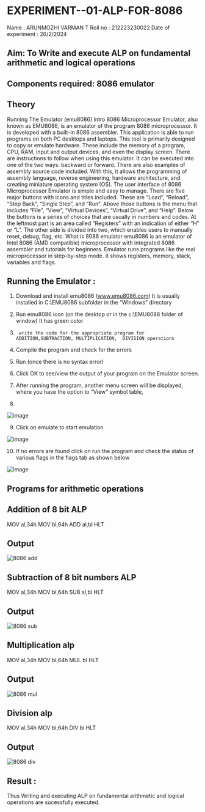 # EXPERIMENT--01-ALP-FOR-8086
Name : ARUNMOZHI VARMAN T
Roll no : 212223230022
Date of experiment : 26/2/2024





## Aim: To Write and execute ALP on fundamental arithmetic and logical operations
## Components required: 8086  emulator 
## Theory 
Running The Emulator (emu8086) Intro 8086 Microprocessor Emulator, also known as EMU8086, is an emulator of the program 8086 microprocessor. It is developed with a built-in 8086 assembler. This application is able to run programs on both PC desktops and laptops. This tool is primarily designed to copy or emulate hardware. These include the memory of a program, CPU, RAM, input and output devices, and even the display screen. There are instructions to follow when using this emulator. It can be executed into one of the two ways: backward or forward. There are also examples of assembly source code included. With this, it allows the programming of assembly language, reverse engineering, hardware architecture, and creating miniature operating system (OS). The user interface of 8086 Microprocessor Emulator is simple and easy to manage. There are five major buttons with icons and titles included. These are “Load”, “Reload”, “Step Back”, “Single Step”, and “Run”. Above those buttons is the menu that includes “File”, “View”, “Virtual Devices”, “Virtual Drive”, and “Help”. Below the buttons is a series of choices that are usually in numbers and codes. At the leftmost part is an area called “Registers” with an indication of either “H” or “L”. The other side is divided into two, which enables users to manually reset, debug, flag, etc. What is 8086 emulator emu8086 is an emulator of Intel 8086 (AMD compatible) microprocessor with integrated 8086 assembler and tutorials for beginners. Emulator runs programs like the real microprocessor in step-by-step mode. it shows registers, memory, stack, variables and flags.


 ## Running the Emulator :
1.	Download and install emu8086 (www.emu8086.com) It is usually installed in C:\EMU8086 subfolder in the “Windows” directory
2.	  Run  emu8086 icon (on the desktop or in the c:\EMU8086 folder of window) It has green color 
 
 
3.		write the code for the appropriate program for ADDITION,SUBTRACTION, MULTIPLICATION,  DIVISION operations 

4.	 Compile the program and check for the errors 
5.	Run (once there is no syntax error) 

6.	Click OK to see/view the output of your program on the Emulator screen. 


7.	After running the program, another menu screen will be displayed, where you have the option to “View” symbol table,
8.	 


![image](https://user-images.githubusercontent.com/36288975/189273263-d65baae9-4b8f-4723-afb3-c0ffa4052b04.png)











9.	Click on emulate to start emulation 








![image](https://user-images.githubusercontent.com/36288975/189273273-9bb36ec1-e2e8-4892-8d35-37707332bfdc.png)








10.	If no errors are found click on run the program and check the status of various flags in the flags tab as shown below 






![image](https://user-images.githubusercontent.com/36288975/189273277-113a2a33-4a40-4ff8-95a5-ecd3a1f504fe.png)







## Programs for arithmetic  operations

## Addition  of 8 bit ALP 
MOV al,34h
MOV bl,64h
ADD al,bl 
HLT



## Output  
![8086 add](https://github.com/vasanthkumarch/EXPERIMENT--01-ALP-FOR-8086/assets/144870523/81c4fc78-e88b-430b-bb3b-a2746bb7205f)

 
## Subtraction   of 8 bit numbers  ALP 
MOV al,34h
MOV bl,64h
SUB al,bl 
HLT
 
## Output  
![8086 sub](https://github.com/vasanthkumarch/EXPERIMENT--01-ALP-FOR-8086/assets/144870523/7ddcf6a4-ef87-4958-97b5-2eb127143d6b)

## Multiplication alp 
MOV al,34h
MOV bl,64h
MUL bl 
HLT 

 ## Output  
![8086 mul](https://github.com/vasanthkumarch/EXPERIMENT--01-ALP-FOR-8086/assets/144870523/b4020282-3376-4584-86de-c546b9ed371c)


## Division alp 
MOV al,34h
MOV bl,64h
DIV bl 
HLT 


## Output  
![8086 div](https://github.com/vasanthkumarch/EXPERIMENT--01-ALP-FOR-8086/assets/144870523/d983c877-dd7e-4d40-ab23-0e70516a79d9)



## Result :
 
Thus Writing and executing ALP on fundamental arithmetic and logical operations are sucessfully executed.







